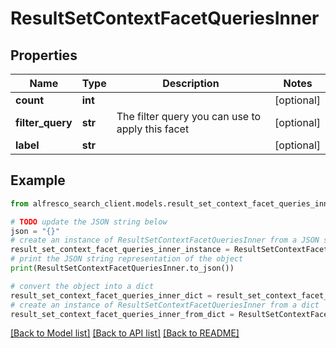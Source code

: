 # ResultSetContextFacetQueriesInner


## Properties

Name | Type | Description | Notes
------------ | ------------- | ------------- | -------------
**count** | **int** |  | [optional] 
**filter_query** | **str** | The filter query you can use to apply this facet | [optional] 
**label** | **str** |  | [optional] 

## Example

```python
from alfresco_search_client.models.result_set_context_facet_queries_inner import ResultSetContextFacetQueriesInner

# TODO update the JSON string below
json = "{}"
# create an instance of ResultSetContextFacetQueriesInner from a JSON string
result_set_context_facet_queries_inner_instance = ResultSetContextFacetQueriesInner.from_json(json)
# print the JSON string representation of the object
print(ResultSetContextFacetQueriesInner.to_json())

# convert the object into a dict
result_set_context_facet_queries_inner_dict = result_set_context_facet_queries_inner_instance.to_dict()
# create an instance of ResultSetContextFacetQueriesInner from a dict
result_set_context_facet_queries_inner_from_dict = ResultSetContextFacetQueriesInner.from_dict(result_set_context_facet_queries_inner_dict)
```
[[Back to Model list]](../README.md#documentation-for-models) [[Back to API list]](../README.md#documentation-for-api-endpoints) [[Back to README]](../README.md)


